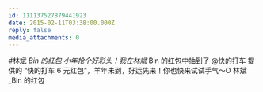 ```yaml
---
id: 111137527879441923
date: 2015-02-11T03:38:00.000Z
reply: false
media_attachments: 0
---
```


#林斌 _Bin 的红包 小年抢个好彩头！我在林斌_ Bin 的红包中抽到了 @快的打车 提供的 “快的打车 6 元红包”，羊年未到，好运先来！你也快来试试手气～O 林斌_Bin 的红包 ​​​​

